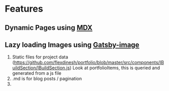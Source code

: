 # Features


## Dynamic Pages using [MDX](https://github.com/mdx-js/mdx)

## Lazy loading Images using [Gatsby-image](https://www.gatsbyjs.org/docs/using-gatsby-image/)

1. Static files for project data (https://github.com/flexdinesh/portfolio/blob/master/src/components/IBuildSection/IBuildSection.js)
Look at portfolioItems, this is queried and generated from a js file
2. .md is for blog posts / pagination 
3. 